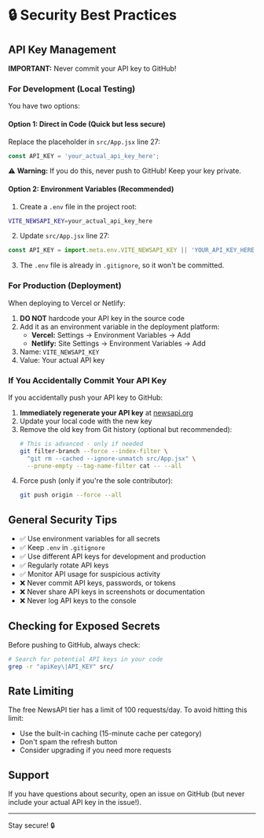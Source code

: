 # 🔒 Security Best Practices

## API Key Management

**IMPORTANT:** Never commit your API key to GitHub!

### For Development (Local Testing)

You have two options:

#### Option 1: Direct in Code (Quick but less secure)
Replace the placeholder in `src/App.jsx` line 27:
```javascript
const API_KEY = 'your_actual_api_key_here';
```

⚠️ **Warning:** If you do this, never push to GitHub! Keep your key private.

#### Option 2: Environment Variables (Recommended)

1. Create a `.env` file in the project root:
```bash
VITE_NEWSAPI_KEY=your_actual_api_key_here
```

2. Update `src/App.jsx` line 27:
```javascript
const API_KEY = import.meta.env.VITE_NEWSAPI_KEY || 'YOUR_API_KEY_HERE';
```

3. The `.env` file is already in `.gitignore`, so it won't be committed.

### For Production (Deployment)

When deploying to Vercel or Netlify:

1. **DO NOT** hardcode your API key in the source code
2. Add it as an environment variable in the deployment platform:
   - **Vercel:** Settings → Environment Variables → Add
   - **Netlify:** Site Settings → Environment Variables → Add
3. Name: `VITE_NEWSAPI_KEY`
4. Value: Your actual API key

### If You Accidentally Commit Your API Key

If you accidentally push your API key to GitHub:

1. **Immediately regenerate your API key** at [newsapi.org](https://newsapi.org)
2. Update your local code with the new key
3. Remove the old key from Git history (optional but recommended):
   ```bash
   # This is advanced - only if needed
   git filter-branch --force --index-filter \
     "git rm --cached --ignore-unmatch src/App.jsx" \
     --prune-empty --tag-name-filter cat -- --all
   ```
4. Force push (only if you're the sole contributor):
   ```bash
   git push origin --force --all
   ```

## General Security Tips

- ✅ Use environment variables for all secrets
- ✅ Keep `.env` in `.gitignore`
- ✅ Use different API keys for development and production
- ✅ Regularly rotate API keys
- ✅ Monitor API usage for suspicious activity
- ❌ Never commit API keys, passwords, or tokens
- ❌ Never share API keys in screenshots or documentation
- ❌ Never log API keys to the console

## Checking for Exposed Secrets

Before pushing to GitHub, always check:
```bash
# Search for potential API keys in your code
grep -r "apiKey\|API_KEY" src/
```

## Rate Limiting

The free NewsAPI tier has a limit of 100 requests/day. To avoid hitting this limit:

- Use the built-in caching (15-minute cache per category)
- Don't spam the refresh button
- Consider upgrading if you need more requests

## Support

If you have questions about security, open an issue on GitHub (but never include your actual API key in the issue!).

---

Stay secure! 🔒


